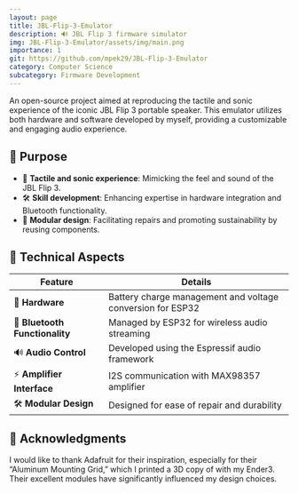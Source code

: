 ```yaml
---
layout: page
title: JBL-Flip-3-Emulator
description: 🔊 JBL Flip 3 firmware simulator
img: JBL-Flip-3-Emulator/assets/img/main.png
importance: 1
git: https://github.com/mpek29/JBL-Flip-3-Emulator
category: Computer Science
subcategory: Firmware Development
---
```



An open-source project aimed at reproducing the tactile and sonic experience of the iconic JBL Flip 3 portable speaker. This emulator utilizes both hardware and software developed by myself, providing a customizable and engaging audio experience.

## 🎯 Purpose

- 🎵 **Tactile and sonic experience**: Mimicking the feel and sound of the JBL Flip 3.
- 🛠️ **Skill development**: Enhancing expertise in hardware integration and Bluetooth functionality.
- 🔄 **Modular design**: Facilitating repairs and promoting sustainability by reusing components.

## 📝 Technical Aspects


| Feature                   | Details                                                            |
|---------------------------|--------------------------------------------------------------------|
| 🔋 **Hardware**            | Battery charge management and voltage conversion for ESP32         |
| 📡 **Bluetooth Functionality** | Managed by ESP32 for wireless audio streaming                     |
| 🔊 **Audio Control**       | Developed using the Espressif audio framework                      |
| ⚡ **Amplifier Interface**  | I2S communication with MAX98357 amplifier                          |
| 🛠️ **Modular Design**      | Designed for ease of repair and durability                         |

## 🙏 Acknowledgments

I would like to thank Adafruit for their inspiration, especially for their “Aluminum Mounting Grid,” which I printed a 3D copy of with my Ender3. Their excellent modules have significantly influenced my design choices.

